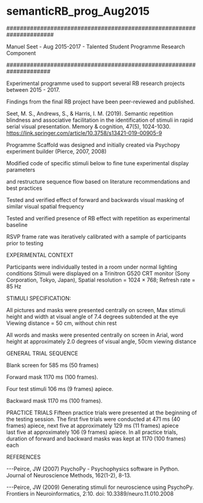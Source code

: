 # semanticRB_prog_Aug2015

######################################################################

Manuel Seet - Aug 2015-2017 - Talented Student Programme Research Component

#####################################################################

Experimental programme used to support several RB research projects between 2015 -  2017. 

Findings from the final RB project have been peer-reviewed and published. 

Seet, M. S., Andrews, S., & Harris, I. M. (2019). Semantic repetition blindness and associative facilitation in the identification of stimuli in rapid serial visual presentation. Memory & cognition, 47(5), 1024-1030. https://link.springer.com/article/10.3758/s13421-019-00905-9



Programme Scaffold was designed and initially created via Psychopy experiment builder (Pierce, 2007, 2008)

Modified code of specific stimuli below to fine tune experimental display parameters 

and restructure sequence flow based on literature recommendations and best practices


Tested and verified effect of forward and backwards visual masking of similar visual spatial frequency 

Tested and verified presence of RB effect with repetition as experimental baseline

RSVP frame rate was iteratively calibrated with a sample of participants prior to testing


EXPERIMENTAL CONTEXT

Participants were individually tested in a room under normal lighting conditions
Stimuli were displayed on a Trinitron G520 CRT monitor (Sony Corporation, Tokyo, Japan), 
Spatial resolution = 1024 × 768;
Refresh rate = 85 Hz

STIMULI SPECIFICATION:

All pictures and masks were presented centrally on screen, 
Max stimuli height and width at visual angle of 7.4 degrees subtended at the eye
Viewing distance = 50 cm, without chin rest

All words and masks were presented centrally on screen in Arial, 
word height at approximately 2.0 degrees of visual angle, 50cm viewing distance

GENERAL TRIAL SEQUENCE

Blank screen for 585 ms (50 frames) 

Forward mask 1170 ms (100 frames). 

Four test stimuli 106 ms (9 frames) apiece. 

Backward mask 1170 ms (100 frames). 

PRACTICE TRIALS
Fifteen practice trials were presented at the beginning of the testing session. 
The first five trials were conducted at 471 ms (40 frames) apiece, 
next five at approximately 129 ms (11 frames) apiece  
last five at approximately 106 (9 frames) apiece. 
In all practice trials, duration of forward and backward masks was kept at 1170 (100 frames) each


REFERENCES

---Peirce, JW (2007) PsychoPy - Psychophysics software in Python. Journal of Neuroscience Methods, 162(1-2), 8-13.

---Peirce, JW (2009) Generating stimuli for neuroscience using PsychoPy. Frontiers in Neuroinformatics, 2:10. doi: 10.3389/neuro.11.010.2008
